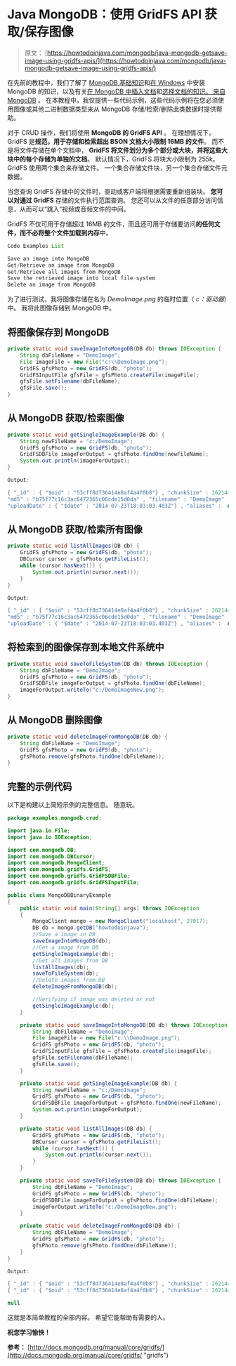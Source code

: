 # Java MongoDB：使用 GridFS API 获取/保存图像

> 原文： [https://howtodoinjava.com/mongodb/java-mongodb-getsave-image-using-gridfs-apis/](https://howtodoinjava.com/mongodb/java-mongodb-getsave-image-using-gridfs-apis/)

在先前的教程中，我们了解了 [MongoDB 基础知识](//howtodoinjava.com/nosql/introduction-to-mongodb-why-mongodb/ "Introduction to MongoDB: Why MongoDB?")和[在 Windows](//howtodoinjava.com/nosql/mongodb/how-to-install-mongodb-on-windows/ "How to Install MongoDB on Windows") 中安装 MongoDB 的知识，以及有关[在 MongoDB 中插入文档](//howtodoinjava.com/nosql/mongodb/java-mongodb-insert-documents-in-collection-examples/ "Java MongoDB : Insert Document(s) in Collection Examples")和[选择文档的知识。 来自 MongoDB](//howtodoinjava.com/nosql/mongodb/mongodb-selectqueryfind-documents-examples/ "MongoDB : Select/Query/Find Document(s) Examples") 。 在本教程中，我仅提供一些代码示例，这些代码示例将在您必须使用图像或其他二进制数据类型来从 MongoDB 存储/检索/删除此类数据时提供帮助。

对于 CRUD 操作，我们将使用 **MongoDB 的 GridFS API** 。 在理想情况下，GridFS 是**规范，用于存储和检索超出 BSON 文档大小限制 16MB 的文件**。 而不是将文件存储在单个文档中， **GridFS 将文件划分为多个部分或大块，并将这些大块中的每个存储为单独的文档**。 默认情况下，GridFS 将块大小限制为 255k。 GridFS 使用两个集合来存储文件。 一个集合存储文件块，另一个集合存储文件元数据。

当您查询 GridFS 存储中的文件时，驱动或客户端将根据需要重新组装块。 **您可以对通过 GridFS** 存储的文件执行范围查询。 您还可以从文件的任意部分访问信息，从而可以“跳入”视频或音频文件的中间。

GridFS 不仅可用于存储超过 16MB 的文件，而且还可用于存储要访问**的任何文件，而不必将整个文件加载到内存**中。

```java
Code Examples List

Save an image into MongoDB
Get/Retrieve an image from MongoDB
Get/Retrieve all images from MongoDB
Save the retrieved image into local file-system
Delete an image from MongoDB
```

为了进行测试，我将图像存储在名为 *DemoImage.png* 的临时位置（ *c：驱动器*）中。 我将此图像存储到 MongoDB 中。

## 将图像保存到 MongoDB

```java
private static void saveImageIntoMongoDB(DB db) throws IOException {
	String dbFileName = "DemoImage";
	File imageFile = new File("c:\\DemoImage.png");
	GridFS gfsPhoto = new GridFS(db, "photo");
	GridFSInputFile gfsFile = gfsPhoto.createFile(imageFile);
	gfsFile.setFilename(dbFileName);
	gfsFile.save();
}

```

## 从 MongoDB 获取/检索图像

```java
private static void getSingleImageExample(DB db) {
	String newFileName = "c:/DemoImage";
	GridFS gfsPhoto = new GridFS(db, "photo");
	GridFSDBFile imageForOutput = gfsPhoto.findOne(newFileName);
	System.out.println(imageForOutput);
}

Output:

{ "_id" : { "$oid" : "53cff8d736414e8af4a4f0b8"} , "chunkSize" : 262144 , "length" : 138855 , 
"md5" : "b75f77c16c3ac6472365c06cde15d0da" , "filename" : "DemoImage" , "contentType" :  null  , 
"uploadDate" : { "$date" : "2014-07-23T18:03:03.403Z"} , "aliases" :  null }

```

## 从 MongoDB 获取/检索所有图像

```java
private static void listAllImages(DB db) {
	GridFS gfsPhoto = new GridFS(db, "photo");
	DBCursor cursor = gfsPhoto.getFileList();
	while (cursor.hasNext()) {
		System.out.println(cursor.next());
	}
}

Output:

{ "_id" : { "$oid" : "53cff8d736414e8af4a4f0b8"} , "chunkSize" : 262144 , "length" : 138855 , 
"md5" : "b75f77c16c3ac6472365c06cde15d0da" , "filename" : "DemoImage" , "contentType" :  null  , 
"uploadDate" : { "$date" : "2014-07-23T18:03:03.403Z"} , "aliases" :  null }

```

## 将检索到的图像保存到本地文件系统中

```java
private static void saveToFileSystem(DB db) throws IOException {
	String dbFileName = "DemoImage";
	GridFS gfsPhoto = new GridFS(db, "photo");
	GridFSDBFile imageForOutput = gfsPhoto.findOne(dbFileName);
	imageForOutput.writeTo("c:/DemoImageNew.png");
}

```

## 从 MongoDB 删除图像

```java
private static void deleteImageFromMongoDB(DB db) {
	String dbFileName = "DemoImage";
	GridFS gfsPhoto = new GridFS(db, "photo");
	gfsPhoto.remove(gfsPhoto.findOne(dbFileName));
}

```

## 完整的示例代码

以下是构建以上简短示例的完整信息。 随意玩。

```java
package examples.mongodb.crud;

import java.io.File;
import java.io.IOException;

import com.mongodb.DB;
import com.mongodb.DBCursor;
import com.mongodb.MongoClient;
import com.mongodb.gridfs.GridFS;
import com.mongodb.gridfs.GridFSDBFile;
import com.mongodb.gridfs.GridFSInputFile;

public class MongoDBBinaryExample 
{
	public static void main(String[] args) throws IOException 
	{
		MongoClient mongo = new MongoClient("localhost", 27017);
		DB db = mongo.getDB("howtodoinjava");
		//Save a image in DB
		saveImageIntoMongoDB(db);
		//Get a image from DB
		getSingleImageExample(db);
		//Get all images from DB
		listAllImages(db);
		saveToFileSystem(db);		
		//Delete images from DB
		deleteImageFromMongoDB(db);

		//Verifying if image was deleted or not
		getSingleImageExample(db);
	}

	private static void saveImageIntoMongoDB(DB db) throws IOException {
		String dbFileName = "DemoImage";
		File imageFile = new File("c:\\DemoImage.png");
		GridFS gfsPhoto = new GridFS(db, "photo");
		GridFSInputFile gfsFile = gfsPhoto.createFile(imageFile);
		gfsFile.setFilename(dbFileName);
		gfsFile.save();
	}

	private static void getSingleImageExample(DB db) {
		String newFileName = "c:/DemoImage";
		GridFS gfsPhoto = new GridFS(db, "photo");
		GridFSDBFile imageForOutput = gfsPhoto.findOne(newFileName);
		System.out.println(imageForOutput);
	}

	private static void listAllImages(DB db) {
		GridFS gfsPhoto = new GridFS(db, "photo");
		DBCursor cursor = gfsPhoto.getFileList();
		while (cursor.hasNext()) {
			System.out.println(cursor.next());
		}
	}

	private static void saveToFileSystem(DB db) throws IOException {
		String dbFileName = "DemoImage";
		GridFS gfsPhoto = new GridFS(db, "photo");
		GridFSDBFile imageForOutput = gfsPhoto.findOne(dbFileName);
		imageForOutput.writeTo("c:/DemoImageNew.png");
	}

	private static void deleteImageFromMongoDB(DB db) {
		String dbFileName = "DemoImage";
		GridFS gfsPhoto = new GridFS(db, "photo");
		gfsPhoto.remove(gfsPhoto.findOne(dbFileName));
	}
}

Output:

{ "_id" : { "$oid" : "53cff8d736414e8af4a4f0b8"} , "chunkSize" : 262144 , "length" : 138855 , "md5" : "b75f77c16c3ac6472365c06cde15d0da" , "filename" : "DemoImage" , "contentType" :  null  , "uploadDate" : { "$date" : "2014-07-23T18:03:03.403Z"} , "aliases" :  null }
{ "_id" : { "$oid" : "53cff8d736414e8af4a4f0b8"} , "chunkSize" : 262144 , "length" : 138855 , "md5" : "b75f77c16c3ac6472365c06cde15d0da" , "filename" : "DemoImage" , "contentType" :  null  , "uploadDate" : { "$date" : "2014-07-23T18:03:03.403Z"} , "aliases" :  null }

null

```

这就是本简单教程的全部内容。 希望它能帮助有需要的人。

**祝您学习愉快！**

**参考：** [http://docs.mongodb.org/manual/core/gridfs/](http://docs.mongodb.org/manual/core/gridfs/ "gridfs")
